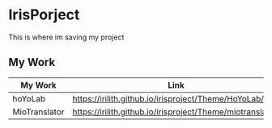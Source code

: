 # IrisPorject
This is where im saving my project

## My Work


| My Work | Link |
| ------ | ------ |
| hoYoLab | https://irilith.github.io/irisproject/Theme/HoYoLab/ |
| MioTranslator | https://irilith.github.io/irisproject/Theme/miotranslator/ |
